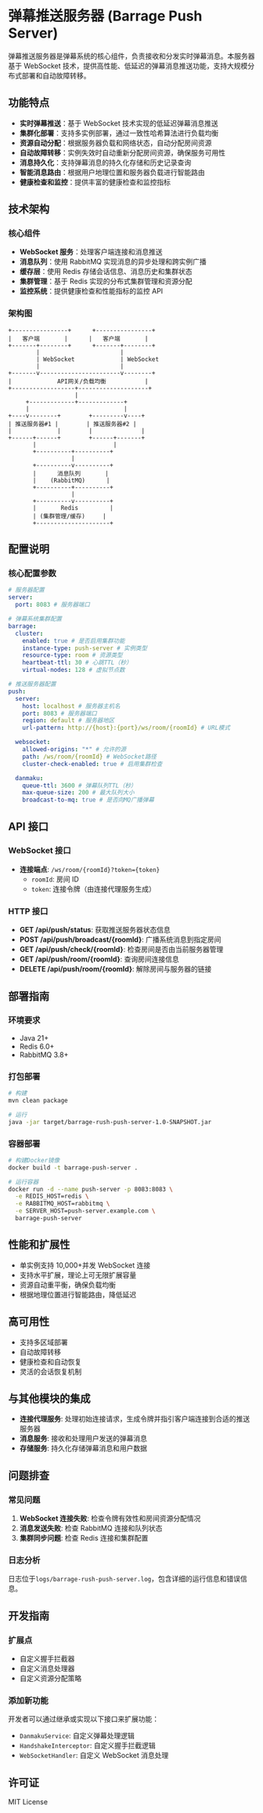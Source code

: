 # 弹幕推送服务器 (Barrage Push Server)

弹幕推送服务器是弹幕系统的核心组件，负责接收和分发实时弹幕消息。本服务器基于 WebSocket 技术，提供高性能、低延迟的弹幕消息推送功能，支持大规模分布式部署和自动故障转移。

## 功能特点

- **实时弹幕推送**：基于 WebSocket 技术实现的低延迟弹幕消息推送
- **集群化部署**：支持多实例部署，通过一致性哈希算法进行负载均衡
- **资源自动分配**：根据服务器负载和网络状态，自动分配房间资源
- **自动故障转移**：实例失效时自动重新分配房间资源，确保服务可用性
- **消息持久化**：支持弹幕消息的持久化存储和历史记录查询
- **智能消息路由**：根据用户地理位置和服务器负载进行智能路由
- **健康检查和监控**：提供丰富的健康检查和监控指标

## 技术架构

### 核心组件

- **WebSocket 服务**：处理客户端连接和消息推送
- **消息队列**：使用 RabbitMQ 实现消息的异步处理和跨实例广播
- **缓存层**：使用 Redis 存储会话信息、消息历史和集群状态
- **集群管理**：基于 Redis 实现的分布式集群管理和资源分配
- **监控系统**：提供健康检查和性能指标的监控 API

### 架构图

```
+----------------+      +----------------+
|   客户端       |      |   客户端       |
+-------+--------+      +-------+--------+
        |                       |
        | WebSocket             | WebSocket
        |                       |
+-------v-----------------------v--------+
|             API网关/负载均衡           |
+------------------+--------------------+
                   |
     +-------------+-------------+
     |                           |
+----v--------+        +---------v----+
| 推送服务器#1 |        | 推送服务器#2 |
|             |        |              |
+------+------+        +------+-------+
       |                      |
       +----------+----------+
                  |
       +----------v----------+
       |      消息队列       |
       |    (RabbitMQ)      |
       +----------+----------+
                  |
       +----------v----------+
       |       Redis         |
       | (集群管理/缓存)     |
       +---------------------+
```

## 配置说明

### 核心配置参数

```yaml
# 服务器配置
server:
  port: 8083 # 服务器端口

# 弹幕系统集群配置
barrage:
  cluster:
    enabled: true # 是否启用集群功能
    instance-type: push-server # 实例类型
    resource-type: room # 资源类型
    heartbeat-ttl: 30 # 心跳TTL（秒）
    virtual-nodes: 128 # 虚拟节点数

# 推送服务器配置
push:
  server:
    host: localhost # 服务器主机名
    port: 8083 # 服务器端口
    region: default # 服务器地区
    url-pattern: http://{host}:{port}/ws/room/{roomId} # URL模式

  websocket:
    allowed-origins: "*" # 允许的源
    path: /ws/room/{roomId} # WebSocket路径
    cluster-check-enabled: true # 启用集群检查

  danmaku:
    queue-ttl: 3600 # 弹幕队列TTL（秒）
    max-queue-size: 200 # 最大队列大小
    broadcast-to-mq: true # 是否向MQ广播弹幕
```

## API 接口

### WebSocket 接口

- **连接端点**: `/ws/room/{roomId}?token={token}`
  - `roomId`: 房间 ID
  - `token`: 连接令牌（由连接代理服务生成）

### HTTP 接口

- **GET /api/push/status**: 获取推送服务器状态信息
- **POST /api/push/broadcast/{roomId}**: 广播系统消息到指定房间
- **GET /api/push/check/{roomId}**: 检查房间是否由当前服务器管理
- **GET /api/push/room/{roomId}**: 查询房间连接信息
- **DELETE /api/push/room/{roomId}**: 解除房间与服务器的链接

## 部署指南

### 环境要求

- Java 21+
- Redis 6.0+
- RabbitMQ 3.8+

### 打包部署

```bash
# 构建
mvn clean package

# 运行
java -jar target/barrage-rush-push-server-1.0-SNAPSHOT.jar
```

### 容器部署

```bash
# 构建Docker镜像
docker build -t barrage-push-server .

# 运行容器
docker run -d --name push-server -p 8083:8083 \
  -e REDIS_HOST=redis \
  -e RABBITMQ_HOST=rabbitmq \
  -e SERVER_HOST=push-server.example.com \
  barrage-push-server
```

## 性能和扩展性

- 单实例支持 10,000+并发 WebSocket 连接
- 支持水平扩展，理论上可无限扩展容量
- 资源自动重平衡，确保负载均衡
- 根据地理位置进行智能路由，降低延迟

## 高可用性

- 支持多区域部署
- 自动故障转移
- 健康检查和自动恢复
- 灵活的会话恢复机制

## 与其他模块的集成

- **连接代理服务**: 处理初始连接请求，生成令牌并指引客户端连接到合适的推送服务器
- **消息服务**: 接收和处理用户发送的弹幕消息
- **存储服务**: 持久化存储弹幕消息和用户数据

## 问题排查

### 常见问题

1. **WebSocket 连接失败**: 检查令牌有效性和房间资源分配情况
2. **消息发送失败**: 检查 RabbitMQ 连接和队列状态
3. **集群同步问题**: 检查 Redis 连接和集群配置

### 日志分析

日志位于`logs/barrage-rush-push-server.log`，包含详细的运行信息和错误信息。

## 开发指南

### 扩展点

- 自定义握手拦截器
- 自定义消息处理器
- 自定义资源分配策略

### 添加新功能

开发者可以通过继承或实现以下接口来扩展功能：

- `DanmakuService`: 自定义弹幕处理逻辑
- `HandshakeInterceptor`: 自定义握手拦截逻辑
- `WebSocketHandler`: 自定义 WebSocket 消息处理

## 许可证

MIT License

